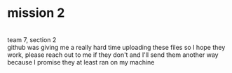 # mission 2
<br>
team 7, section 2
<br>
github was giving me a really hard time uploading these files so I hope they work, please reach out to me if they don't and I'll send them another way because I promise they at least ran on my machine
